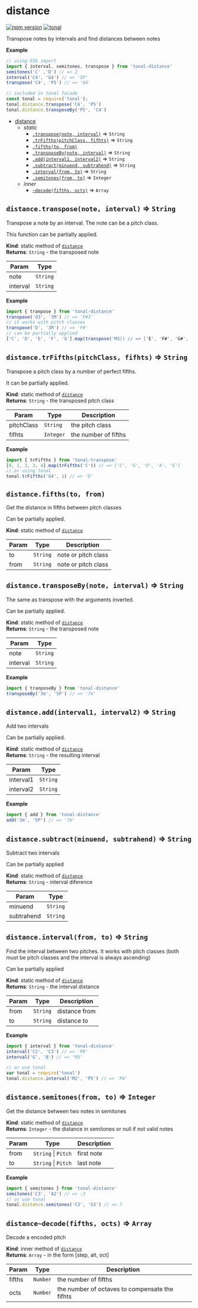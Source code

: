 <a name="module_distance"></a>

# distance
[![npm version](https://img.shields.io/npm/v/tonal-distance.svg)](https://www.npmjs.com/package/tonal-distance)
[![tonal](https://img.shields.io/badge/tonal-distance-yellow.svg)](https://github.com/danigb/tonal/tree/master/packages/tonal/distance)

Transpose notes by intervals and find distances between notes

**Example**  
```js
// using ES6 import
import { interval, semitones, transpose } from 'tonal-distance'
semitones('C' ,'D') // => 2
interval('C4', 'G4') // => '5P'
transpose('C4', 'P5') // => 'G4'

// included in tonal facade
const tonal = require('tonal');
tonal.distance.transpose('C4', 'P5')
tonal.distance.transposeBy('P5', 'C4')
```

* [distance](#module_distance)
    * _static_
        * [`.transpose(note, interval)`](#module_distance.transpose) ⇒ <code>String</code>
        * [`.trFifths(pitchClass, fifhts)`](#module_distance.trFifths) ⇒ <code>String</code>
        * [`.fifths(to, from)`](#module_distance.fifths)
        * [`.transposeBy(note, interval)`](#module_distance.transposeBy) ⇒ <code>String</code>
        * [`.add(interval1, interval2)`](#module_distance.add) ⇒ <code>String</code>
        * [`.subtract(minuend, subtrahend)`](#module_distance.subtract) ⇒ <code>String</code>
        * [`.interval(from, to)`](#module_distance.interval) ⇒ <code>String</code>
        * [`.semitones(from, to)`](#module_distance.semitones) ⇒ <code>Integer</code>
    * _inner_
        * [`~decode(fifths, octs)`](#module_distance..decode) ⇒ <code>Array</code>

<a name="module_distance.transpose"></a>

## `distance.transpose(note, interval)` ⇒ <code>String</code>
Transpose a note by an interval. The note can be a pitch class.

This function can be partially applied.

**Kind**: static method of [<code>distance</code>](#module_distance)  
**Returns**: <code>String</code> - the transposed note  

| Param | Type |
| --- | --- |
| note | <code>String</code> | 
| interval | <code>String</code> | 

**Example**  
```js
import { tranpose } from 'tonal-distance'
transpose('d3', '3M') // => 'F#3'
// it works with pitch classes
transpose('D', '3M') // => 'F#'
// can be partially applied
['C', 'D', 'E', 'F', 'G'].map(transpose('M3)) // => ['E', 'F#', 'G#', 'A', 'B']
```
<a name="module_distance.trFifths"></a>

## `distance.trFifths(pitchClass, fifhts)` ⇒ <code>String</code>
Transpose a pitch class by a number of perfect fifths. 

It can be partially applied.

**Kind**: static method of [<code>distance</code>](#module_distance)  
**Returns**: <code>String</code> - the transposed pitch class  

| Param | Type | Description |
| --- | --- | --- |
| pitchClass | <code>String</code> | the pitch class |
| fifhts | <code>Integer</code> | the number of fifths |

**Example**  
```js
import { trFifths } from 'tonal-transpose'
[0, 1, 2, 3, 4].map(trFifths('C')) // => ['C', 'G', 'D', 'A', 'E']
// or using tonal
tonal.trFifths('G4', 1) // => 'D'
```
<a name="module_distance.fifths"></a>

## `distance.fifths(to, from)`
Get the distance in fifths between pitch classes

Can be partially applied.

**Kind**: static method of [<code>distance</code>](#module_distance)  

| Param | Type | Description |
| --- | --- | --- |
| to | <code>String</code> | note or pitch class |
| from | <code>String</code> | note or pitch class |

<a name="module_distance.transposeBy"></a>

## `distance.transposeBy(note, interval)` ⇒ <code>String</code>
The same as transpose with the arguments inverted.

Can be partially applied.

**Kind**: static method of [<code>distance</code>](#module_distance)  
**Returns**: <code>String</code> - the transposed note  

| Param | Type |
| --- | --- |
| note | <code>String</code> | 
| interval | <code>String</code> | 

**Example**  
```js
import { tranposeBy } from 'tonal-distance'
transposeBy('3m', '5P') // => '7m'
```
<a name="module_distance.add"></a>

## `distance.add(interval1, interval2)` ⇒ <code>String</code>
Add two intervals 

Can be partially applied.

**Kind**: static method of [<code>distance</code>](#module_distance)  
**Returns**: <code>String</code> - the resulting interval  

| Param | Type |
| --- | --- |
| interval1 | <code>String</code> | 
| interval2 | <code>String</code> | 

**Example**  
```js
import { add } from 'tonal-distance'
add('3m', '5P') // => '7m'
```
<a name="module_distance.subtract"></a>

## `distance.subtract(minuend, subtrahend)` ⇒ <code>String</code>
Subtract two intervals

Can be partially applied

**Kind**: static method of [<code>distance</code>](#module_distance)  
**Returns**: <code>String</code> - interval diference  

| Param | Type |
| --- | --- |
| minuend | <code>String</code> | 
| subtrahend | <code>String</code> | 

<a name="module_distance.interval"></a>

## `distance.interval(from, to)` ⇒ <code>String</code>
Find the interval between two pitches. It works with pitch classes 
(both must be pitch classes and the interval is always ascending)

Can be partially applied

**Kind**: static method of [<code>distance</code>](#module_distance)  
**Returns**: <code>String</code> - the interval distance  

| Param | Type | Description |
| --- | --- | --- |
| from | <code>String</code> | distance from |
| to | <code>String</code> | distance to |

**Example**  
```js
import { interval } from 'tonal-distance'
interval('C2', 'C3') // => 'P8'
interval('G', 'B') // => 'M3'

// or use tonal
var tonal = require('tonal')
tonal.distance.interval('M2', 'P5') // => 'P4'
```
<a name="module_distance.semitones"></a>

## `distance.semitones(from, to)` ⇒ <code>Integer</code>
Get the distance between two notes in semitones

**Kind**: static method of [<code>distance</code>](#module_distance)  
**Returns**: <code>Integer</code> - the distance in semitones or null if not valid notes  

| Param | Type | Description |
| --- | --- | --- |
| from | <code>String</code> \| <code>Pitch</code> | first note |
| to | <code>String</code> \| <code>Pitch</code> | last note |

**Example**  
```js
import { semitones } from 'tonal-distance'
semitones('C3', 'A2') // => -3
// or use tonal
tonal.distance.semitones('C3', 'G3') // => 7
```
<a name="module_distance..decode"></a>

## `distance~decode(fifths, octs)` ⇒ <code>Array</code>
Decode a encoded pitch

**Kind**: inner method of [<code>distance</code>](#module_distance)  
**Returns**: <code>Array</code> - in the form [step, alt, oct]  

| Param | Type | Description |
| --- | --- | --- |
| fifths | <code>Number</code> | the number of fifths |
| octs | <code>Number</code> | the number of octaves to compensate the fifhts |

